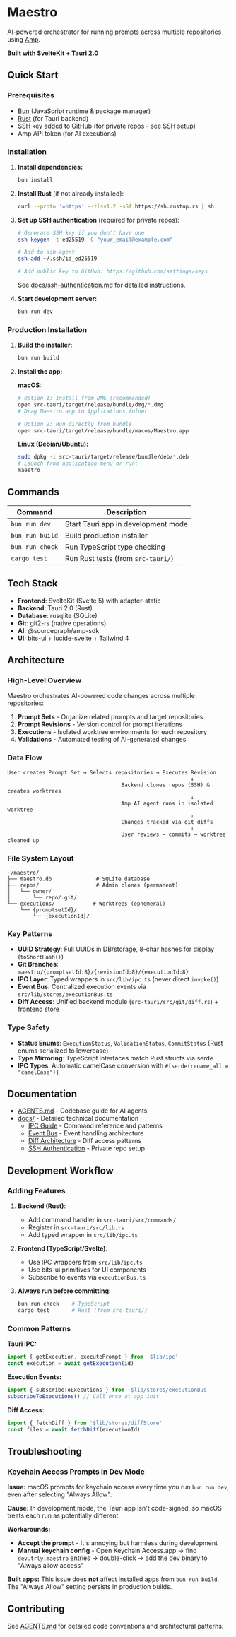 # Maestro

AI-powered orchestrator for running prompts across multiple repositories using [Amp](https://ampcode.com).

**Built with SvelteKit + Tauri 2.0**

## Quick Start

### Prerequisites
- [Bun](https://bun.sh) (JavaScript runtime & package manager)
- [Rust](https://rustup.rs) (for Tauri backend)
- SSH key added to GitHub (for private repos - see [SSH setup](docs/ssh-authentication.md))
- Amp API token (for AI executions)

### Installation

1. **Install dependencies:**
   ```bash
   bun install
   ```

2. **Install Rust** (if not already installed):
   ```bash
   curl --proto '=https' --tlsv1.2 -sSf https://sh.rustup.rs | sh
   ```

3. **Set up SSH authentication** (required for private repos):
   ```bash
   # Generate SSH key if you don't have one
   ssh-keygen -t ed25519 -C "your_email@example.com"
   
   # Add to ssh-agent
   ssh-add ~/.ssh/id_ed25519
   
   # Add public key to GitHub: https://github.com/settings/keys
   ```
   
   See [docs/ssh-authentication.md](docs/ssh-authentication.md) for detailed instructions.

4. **Start development server:**
   ```bash
   bun run dev
   ```

### Production Installation

1. **Build the installer:**
   ```bash
   bun run build
   ```

2. **Install the app:**

   **macOS:**
   ```bash
   # Option 1: Install from DMG (recommended)
   open src-tauri/target/release/bundle/dmg/*.dmg
   # Drag Maestro.app to Applications folder
   
   # Option 2: Run directly from bundle
   open src-tauri/target/release/bundle/macos/Maestro.app
   ```

   **Linux (Debian/Ubuntu):**
   ```bash
   sudo dpkg -i src-tauri/target/release/bundle/deb/*.deb
   # Launch from application menu or run:
   maestro
   ```

## Commands

| Command | Description |
|---------|-------------|
| `bun run dev` | Start Tauri app in development mode |
| `bun run build` | Build production installer |
| `bun run check` | Run TypeScript type checking |
| `cargo test` | Run Rust tests (from `src-tauri/`) |

## Tech Stack

- **Frontend**: SvelteKit (Svelte 5) with adapter-static
- **Backend**: Tauri 2.0 (Rust)
- **Database**: rusqlite (SQLite)
- **Git**: git2-rs (native operations)
- **AI**: @sourcegraph/amp-sdk
- **UI**: bits-ui + lucide-svelte + Tailwind 4

## Architecture

### High-Level Overview

Maestro orchestrates AI-powered code changes across multiple repositories:

1. **Prompt Sets** - Organize related prompts and target repositories
2. **Prompt Revisions** - Version control for prompt iterations
3. **Executions** - Isolated worktree environments for each repository
4. **Validations** - Automated testing of AI-generated changes

### Data Flow

```
User creates Prompt Set → Selects repositories → Executes Revision
                                                          ↓
                                    Backend clones repos (SSH) & creates worktrees
                                                          ↓
                                    Amp AI agent runs in isolated worktree
                                                          ↓
                                    Changes tracked via git diffs
                                                          ↓
                                    User reviews → commits → worktree cleaned up
```

### File System Layout

```
~/maestro/
├── maestro.db              # SQLite database
├── repos/                  # Admin clones (permanent)
│   └── owner/
│       └── repo/.git/
└── executions/            # Worktrees (ephemeral)
    └── {promptsetId}/
        └── {executionId}/
```

### Key Patterns

- **UUID Strategy**: Full UUIDs in DB/storage, 8-char hashes for display (`toShortHash()`)
- **Git Branches**: `maestro/{promptsetId:8}/{revisionId:8}/{executionId:8}`
- **IPC Layer**: Typed wrappers in `src/lib/ipc.ts` (never direct `invoke()`)
- **Event Bus**: Centralized execution events via `src/lib/stores/executionBus.ts`
- **Diff Access**: Unified backend module (`src-tauri/src/git/diff.rs`) + frontend store

### Type Safety

- **Status Enums**: `ExecutionStatus`, `ValidationStatus`, `CommitStatus` (Rust enums serialized to lowercase)
- **Type Mirroring**: TypeScript interfaces match Rust structs via serde
- **IPC Types**: Automatic camelCase conversion with `#[serde(rename_all = "camelCase")]`

## Documentation

- [AGENTS.md](AGENTS.md) - Codebase guide for AI agents
- [docs/](docs/) - Detailed technical documentation
  - [IPC Guide](docs/ipc-guide.md) - Command reference and patterns
  - [Event Bus](docs/execution-event-bus.md) - Event handling architecture
  - [Diff Architecture](docs/diff-architecture.md) - Diff access patterns
  - [SSH Authentication](docs/ssh-authentication.md) - Private repo setup

## Development Workflow

### Adding Features

1. **Backend (Rust)**:
   - Add command handler in `src-tauri/src/commands/`
   - Register in `src-tauri/src/lib.rs`
   - Add typed wrapper in `src/lib/ipc.ts`

2. **Frontend (TypeScript/Svelte)**:
   - Use IPC wrappers from `src/lib/ipc.ts`
   - Use bits-ui primitives for UI components
   - Subscribe to events via `executionBus.ts`

3. **Always run before committing**:
   ```bash
   bun run check    # TypeScript
   cargo test       # Rust (from src-tauri/)
   ```

### Common Patterns

**Tauri IPC:**
```typescript
import { getExecution, executePrompt } from '$lib/ipc'
const execution = await getExecution(id)
```

**Execution Events:**
```typescript
import { subscribeToExecutions } from '$lib/stores/executionBus'
subscribeToExecutions() // Call once at app init
```

**Diff Access:**
```typescript
import { fetchDiff } from '$lib/stores/diffStore'
const files = await fetchDiff(executionId)
```

## Troubleshooting

### Keychain Access Prompts in Dev Mode

**Issue:** macOS prompts for keychain access every time you run `bun run dev`, even after selecting "Always Allow".

**Cause:** In development mode, the Tauri app isn't code-signed, so macOS treats each run as potentially different.

**Workarounds:**
- **Accept the prompt** - It's annoying but harmless during development
- **Manual keychain config** - Open Keychain Access.app → find `dev.trly.maestro` entries → double-click → add the dev binary to "Always allow access"

**Built apps:** This issue does **not** affect installed apps from `bun run build`. The "Always Allow" setting persists in production builds.

## Contributing

See [AGENTS.md](AGENTS.md) for detailed code conventions and architectural patterns.

